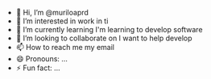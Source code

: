 - 👋 Hi, I’m @muriloaprd
- 👀 I’m interested in work in ti
- 🌱 I’m currently learning I'm learning to develop software
- 💞️ I’m looking to collaborate on I want to help develop
- 📫 How to reach me my email
- 😄 Pronouns: ...
- ⚡ Fun fact: ...

<!---
muriloaprd/muriloaprd is a ✨ special ✨ repository because its `README.md` (this file) appears on your GitHub profile.
You can click the Preview link to take a look at your changes.
--->
